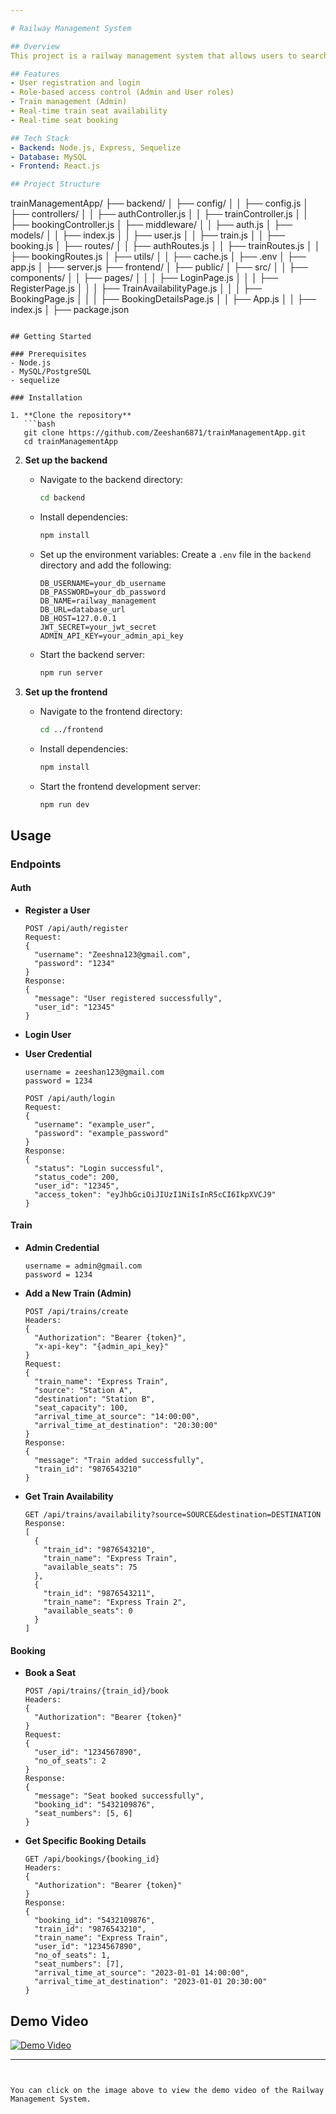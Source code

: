 ```yaml
---

# Railway Management System

## Overview
This project is a railway management system that allows users to search for trains between two stations, check seat availability, and book seats in real-time. The system is built using Node.js, Sequelize, MySQL/PostgreSQL, React.js.

## Features
- User registration and login
- Role-based access control (Admin and User roles)
- Train management (Admin)
- Real-time train seat availability
- Real-time seat booking

## Tech Stack
- Backend: Node.js, Express, Sequelize
- Database: MySQL
- Frontend: React.js

## Project Structure

```
trainManagementApp/
├── backend/
│   ├── config/
│   │   ├── config.js
│   ├── controllers/
│   │   ├── authController.js
│   │   ├── trainController.js
│   │   ├── bookingController.js
│   ├── middleware/
│   │   ├── auth.js
│   ├── models/
│   │   ├── index.js
│   │   ├── user.js
│   │   ├── train.js
│   │   ├── booking.js
│   ├── routes/
│   │   ├── authRoutes.js
│   │   ├── trainRoutes.js
│   │   ├── bookingRoutes.js
│   ├── utils/
│   │   ├── cache.js
│   ├── .env
│   ├── app.js
│   ├── server.js
├── frontend/
│   ├── public/
│   ├── src/
│   │   ├── components/
│   │   ├── pages/
│   │   │   ├── LoginPage.js
│   │   │   ├── RegisterPage.js
│   │   │   ├── TrainAvailabilityPage.js
│   │   │   ├── BookingPage.js
│   │   │   ├── BookingDetailsPage.js
│   │   ├── App.js
│   │   ├── index.js
│   ├── package.json
```

## Getting Started

### Prerequisites
- Node.js
- MySQL/PostgreSQL
- sequelize

### Installation

1. **Clone the repository**
   ```bash
   git clone https://github.com/Zeeshan6871/trainManagementApp.git
   cd trainManagementApp
   ```

2. **Set up the backend**

   - Navigate to the backend directory:
     ```bash
     cd backend
     ```

   - Install dependencies:
     ```bash
     npm install
     ```

   - Set up the environment variables:
     Create a `.env` file in the `backend` directory and add the following:
     ```plaintext
     DB_USERNAME=your_db_username
     DB_PASSWORD=your_db_password
     DB_NAME=railway_management
     DB_URL=database_url
     DB_HOST=127.0.0.1
     JWT_SECRET=your_jwt_secret
     ADMIN_API_KEY=your_admin_api_key
     ```

   - Start the backend server:
     ```bash
     npm run server
     ```

3. **Set up the frontend**

   - Navigate to the frontend directory:
     ```bash
     cd ../frontend
     ```

   - Install dependencies:
     ```bash
     npm install
     ```

   - Start the frontend development server:
     ```bash
     npm run dev
     ```

## Usage

### Endpoints

#### Auth
- **Register a User**
  ```http
  POST /api/auth/register
  Request:
  {
    "username": "Zeeshna123@gmail.com",
    "password": "1234"
  }
  Response:
  {
    "message": "User registered successfully",
    "user_id": "12345"
  }
  ```

- **Login User**
- **User Credential**
  ```
  username = zeeshan123@gmail.com
  password = 1234
  ```
  
  ```http
  POST /api/auth/login
  Request:
  {
    "username": "example_user",
    "password": "example_password"
  }
  Response:
  {
    "status": "Login successful",
    "status_code": 200,
    "user_id": "12345",
    "access_token": "eyJhbGciOiJIUzI1NiIsInR5cCI6IkpXVCJ9"
  }
  ```

#### Train
- **Admin Credential**
  ```
  username = admin@gmail.com
  password = 1234
  ```
- **Add a New Train (Admin)**
  ```http
  POST /api/trains/create
  Headers:
  {
    "Authorization": "Bearer {token}",
    "x-api-key": "{admin_api_key}"
  }
  Request:
  {
    "train_name": "Express Train",
    "source": "Station A",
    "destination": "Station B",
    "seat_capacity": 100,
    "arrival_time_at_source": "14:00:00",
    "arrival_time_at_destination": "20:30:00"
  }
  Response:
  {
    "message": "Train added successfully",
    "train_id": "9876543210"
  }
  ```

- **Get Train Availability**
  ```http
  GET /api/trains/availability?source=SOURCE&destination=DESTINATION
  Response:
  [
    {
      "train_id": "9876543210",
      "train_name": "Express Train",
      "available_seats": 75
    },
    {
      "train_id": "9876543211",
      "train_name": "Express Train 2",
      "available_seats": 0
    }
  ]
  ```

#### Booking
- **Book a Seat**
  ```http
  POST /api/trains/{train_id}/book
  Headers:
  {
    "Authorization": "Bearer {token}"
  }
  Request:
  {
    "user_id": "1234567890",
    "no_of_seats": 2
  }
  Response:
  {
    "message": "Seat booked successfully",
    "booking_id": "5432109876",
    "seat_numbers": [5, 6]
  }
  ```

- **Get Specific Booking Details**
  ```http
  GET /api/bookings/{booking_id}
  Headers:
  {
    "Authorization": "Bearer {token}"
  }
  Response:
  {
    "booking_id": "5432109876",
    "train_id": "9876543210",
    "train_name": "Express Train",
    "user_id": "1234567890",
    "no_of_seats": 1,
    "seat_numbers": [7],
    "arrival_time_at_source": "2023-01-01 14:00:00",
    "arrival_time_at_destination": "2023-01-01 20:30:00"
  }
  ```

## Demo Video

[![Demo Video](https://img.youtube.com/vi/1gVX4oC-_cHF2XEZjsLGrI5gswd-qXinL/0.jpg)](https://drive.google.com/file/d/1gVX4oC-_cHF2XEZjsLGrI5gswd-qXinL/view?usp=sharing)

---
```


You can click on the image above to view the demo video of the Railway Management System.
